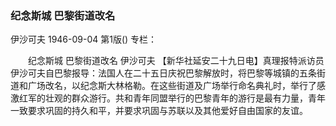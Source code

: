 ### 纪念斯城  巴黎街道改名
伊沙可夫
1946-09-04
第1版()
专栏：

　　纪念斯城
    巴黎街道改名
    伊沙可夫
    【新华社延安二十九日电】真理报特派访员伊沙可夫自巴黎报导：法国人在二十五日庆祝巴黎解放时，将巴黎等城镇的五条街道和广场改名，以纪念斯大林格勒。在这些街道及广场举行命名典礼时，举行了感激红军的壮观的群众游行。共和青年同盟举行的巴黎青年的游行是最有力量，青年一致要求巩固的持久和平，并要求巩固与苏联以及其他爱好自由国家的友谊。
